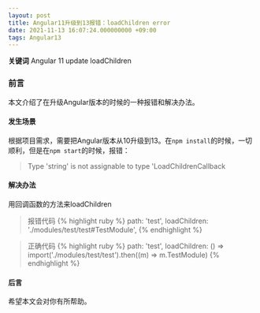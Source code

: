 ```yaml
---
layout: post
title: Angular11升级到13报错：loadChildren error 
date: 2021-11-13 16:07:24.000000000 +09:00
tags: Angular13
---
```


**关键词** Angular 11 update loadChildren

### 前言
本文介绍了在升级Angular版本的时候的一种报错和解决办法。

#### 发生场景
根据项目需求，需要把Angular版本从10升级到13。在`npm install`的时候，一切顺利，但是在`npm start`的时候，报错： 
>Type 'string' is not assignable to type 'LoadChildrenCallback

#### 解决办法
用回调函数的方法来loadChildren
> 报错代码
{% highlight ruby %}
 path: 'test',
 loadChildren: './modules/test/test#TestModule',
{% endhighlight %}

> 正确代码
{% highlight ruby %}
 path: 'test',
 loadChildren: () => import('./modules/test/test').then((m) => m.TestModule)
{% endhighlight %}

#### 后言
希望本文会对你有所帮助。

